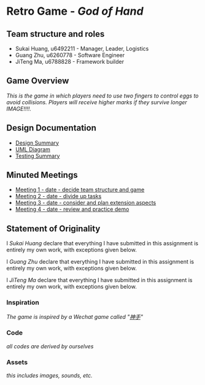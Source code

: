 # Retro Game - _God of Hand_

## Team structure and roles 
+ Sukai Huang, u6492211 - Manager, Leader, Logistics
+ Guang Zhu, u6260778 - Software Engineer
+ JiTeng Ma, u6788828 - Framework builder

## Game Overview 

_This is the game in which players need to use two fingers to control eggs to avoid collisions. Players will receive higher marks if they survive longer IMAGE!!!!._

## Design Documentation 
+ [Design Summary](designsummary)
+ [UML Diagram](umldiagram)
+ [Testing Summary](testingsummary)

## Minuted Meetings
+ [Meeting 1 - date - decide team structure and game](./Meeting1.md)
+ [Meeting 2 - date - divide up tasks](./Meeting2.md)
+ [Meeting 3 - date - consider and plan extension aspects](./Meeting3.md)
+ [Meeting 4 - date - review and practice demo](./Meeting4.md)

## Statement of Originality

I _Sukai Huang_ declare that everything I have submitted in this
assignment is entirely my own work, with exceptions given below.

I _Guang Zhu_ declare that everything I have submitted in this
assignment is entirely my own work, with exceptions given below.

I _JiTeng Ma_ declare that everything I have submitted in this
assignment is entirely my own work, with exceptions given below.

### Inspiration

_The game is inspired by a Wechat game called "[神手](https://baijiahao.baidu.com/s?id=1598907121916100562&wfr=spider&for=pc)"_

### Code

_all codes are derived by ourselves_

### Assets 

_this includes images, sounds, etc._